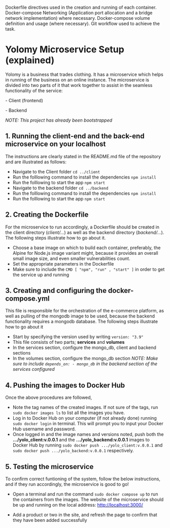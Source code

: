 Dockerfile directives used in the creation and running of each container.
Docker-compose Networking (Application port allocation and a bridge network implementation) where necessary.
Docker-compose volume definition and usage (where necessary).
Git workflow used to achieve the task.

# Yolomy Microservice Setup (explained)
Yolomy is a business that trades clothing. It has a microservice which helps in running of the business on an online instance. The microservice is divided into two parts of it that work together to assist in the seamless functionality of the service:
    <p>- Client (frontend)</p>
    <p>- Backend</p>
*NOTE: This project has already been bootstrapped*

## 1. Running the client-end and the back-end microservice on your localhost
The instructions are clearly stated in the README.md file of the repository and are illustrated as follows:
* Navigate to the Client folder `cd ../client`
* Run the folllowing command to install the dependencies `npm install`
* Run the folllowing to start the app `npm start`
* Navigate to the backend folder `cd ../backend`
* Run the folllowing command to install the dependencies `npm install`
* Run the folllowing to start the app `npm start`

## 2. Creating the Dockerfile
For the microservice to run accordingly, a Dockerfile should be created in the client directory (*client/...*) as well as the backend directory (*backend/...*). The following steps illustrate how to go about it.
* Choose a base image on which to build each container, preferably, the Alpine for Node.js image variant might, because it provides an overall small image size, and even smaller vulnerabilities count.
* Set the appropriate parameters in the Dockerfile
* Make sure to include the `CMD [ "npm", "run" , "start" ]` in order to get the service up and running

## 3. Creating and configuring the docker-compose.yml
This file is responsible for the orchestration of the e-commerce platform, as well as pulling of the mongodb image to be used, because the backend functionality requires a mongodb database. The following steps illustrate how to go about it
* Start by specifying the version used by writing `version: "3.9"`
* This file consists of two parts; **services** and **volumes**
* In the services section, configure the mongo_db, client and backend sections
* In the volumes section, configure the mongo_db section
*NOTE: Make sure to include `depends_on: - mongo_db` in the backend section of the services configured*

## 4. Pushing the images to Docker Hub
Once the above procedures are followed, 
* Note the tag names of the created images. If not sure of the tags, run `sudo docker images ls` to list all the images you have.
* Log in to Docker Hub on your computer (if not already done) running `sudo docker login` in terminal. This will prompt you to input your Docker Hub username and password.
* Once logged in and the image names and versions noted, push both the **.../yolo_client:v.0.0.1** and the **.../yolo_backend:v.0.0.1** images to Docker Hub by running `sudo docker push .../yolo_client:v.0.0.1` and `sudo docker push .../yolo_backend:v.0.0.1` respectively.

## 5. Testing the microservice
To confirm correct funtioning of the system, follow the below instructions, and if they run accordingly, the microservice is good to go!
* Open a terminal and run the command `sudo docker compose up` to run the containers from the images. The website of the microservice should be up and running on the local address: <a href="http://localhost:3000/"><font color="blue">http://localhost:3000/</font></a>

* Add a product or two in the site, and refresh the page to confirm that they have been added successfully
